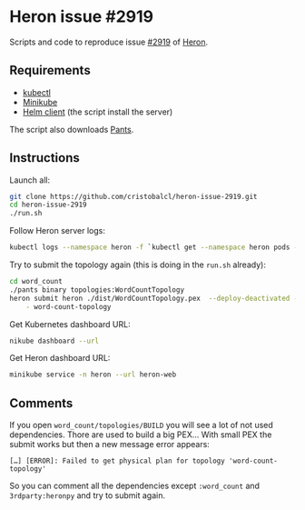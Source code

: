 Heron issue #2919
=================

Scripts and code to reproduce issue [#2919](https://github.com/apache/incubator-heron/issues/2919) of [Heron](https://github.com/apache/incubator-heron).

Requirements
------------

- [kubectl](https://kubernetes.io/docs/tasks/tools/install-kubectl/)
- [Minikube](https://kubernetes.io/docs/tasks/tools/install-minikube/)
- [Helm client](https://docs.helm.sh/using_helm/#installing-helm) (the script
    install the server)

The script also downloads [Pants](https://www.pantsbuild.org).

Instructions
------------

Launch all:

```bash
git clone https://github.com/cristobalcl/heron-issue-2919.git
cd heron-issue-2919
./run.sh
```

Follow Heron server logs:

```bash
kubectl logs --namespace heron -f `kubectl get --namespace heron pods --context=minikube --selector=app=heron-tools --output=jsonpath='{.items..metadata.name}'` heron-apiserver
```

Try to submit the topology again (this is doing in the `run.sh` already):

```bash
cd word_count
./pants binary topologies:WordCountTopology
heron submit heron ./dist/WordCountTopology.pex  --deploy-deactivated --verbose \
    - word-count-topology
```

Get Kubernetes dashboard URL:

```bash
nikube dashboard --url
```

Get Heron dashboard URL:

```bash
minikube service -n heron --url heron-web
```

Comments
--------

If you open `word_count/topologies/BUILD` you will see a lot of not used
dependencies. Thore are used to build a big PEX... With small PEX the submit
works but then a new message error appears:

```
[…] [ERROR]: Failed to get physical plan for topology 'word-count-topology'
```

So you can comment all the dependencies except `:word_count` and
`3rdparty:heronpy` and try to submit again.
